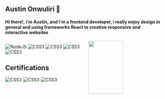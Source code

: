 ## Austin Onwuliri 👋
#### Hi there!, i'm Austin, and i'm a frontend developer, i really enjoy design in general and using frameworks React to creative responsive and interactive websites

<img align ="right" width="47%" height="170px" src= "https://github-readme-stats.vercel.app/api/top-langs/?username=Lucid-017&layout=compact"/>

##


<img alt="NodeJS" src= "https://img.shields.io/badge/react-%2320232a.svg?style=for-the-badge&logo=react&logoColor=%2361DAFB"/>
<img alt="CSS3" src="http://shields.io/badge/javascript-%23323330.svg?style=for-the-badge&logo=javascript&logoColor=#23F7DF1"/>
<img alt="CSS3" src="https://img.shields.io/badge/html5-%23E34F26.svg?style=for-the-badge&logo=html5&logoColor=white"/>
<img alt="CSS3" src="https://img.shields.io/badge/Css3-%23157286.svg?style=for-the-badge&logo=css3&logoColor=white" />
<img alt="CSS3" src="https://img.shields.io/badge/tailwindcss-%2338B2AC.svg?style=for-the-badge&logo=tailwind-css&logoColor=white"/>

## Certifications
<img alt="CSS3" src="https://img.shields.io/badge/Udemy-A435F0?style=for-the-badge&logo=Udemy&logoColor=white"/>
<img alt="CSS3" src="https://img.shields.io/badge/Freecodecamp-%23123.svg?&style=for-the-badge&logo=freecodecamp&logoColor=green"/>
<img alt="CSS3" src="https://img.shields.io/badge/Coursera-%230056D2.svg?style=for-the-badge&logo=Coursera&logoColor=white"/>

